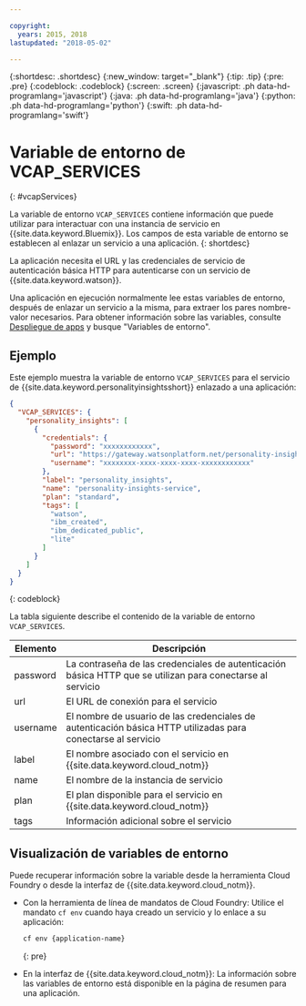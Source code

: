 ```yaml
---

copyright:
  years: 2015, 2018
lastupdated: "2018-05-02"

---
```


{:shortdesc: .shortdesc}
{:new_window: target="_blank"}
{:tip: .tip}
{:pre: .pre}
{:codeblock: .codeblock}
{:screen: .screen}
{:javascript: .ph data-hd-programlang='javascript'}
{:java: .ph data-hd-programlang='java'}
{:python: .ph data-hd-programlang='python'}
{:swift: .ph data-hd-programlang='swift'}

# Variable de entorno de VCAP\_SERVICES
{: #vcapServices}

La variable de entorno `VCAP_SERVICES` contiene información que puede utilizar para interactuar con una instancia de servicio en {{site.data.keyword.Bluemix}}. Los campos de esta variable de entorno se establecen al enlazar un servicio a una aplicación.
{: shortdesc}

La aplicación necesita el URL y las credenciales de servicio de autenticación básica HTTP para autenticarse con un servicio de {{site.data.keyword.watson}}.

Una aplicación en ejecución normalmente lee estas variables de entorno, después de enlazar un servicio a la misma, para extraer los pares nombre-valor necesarios. Para obtener información sobre las variables, consulte [Despliegue de apps](/docs/manageapps/depapps.html#app_env) y busque "Variables de entorno".

## Ejemplo
Este ejemplo muestra la variable de entorno `VCAP_SERVICES` para el servicio de {{site.data.keyword.personalityinsightsshort}} enlazado a una aplicación:

```json
{
  "VCAP_SERVICES": {
    "personality_insights": [
      {
        "credentials": {
          "password": "xxxxxxxxxxxx",
          "url": "https://gateway.watsonplatform.net/personality-insights/api",
          "username": "xxxxxxxx-xxxx-xxxx-xxxx-xxxxxxxxxxxx"
        },
        "label": "personality_insights",
        "name": "personality-insights-service",
        "plan": "standard",
        "tags": [
          "watson",
          "ibm_created",
          "ibm_dedicated_public",
          "lite"
        ]
      }
    ]
  }
}
```
{: codeblock}

La tabla siguiente describe el contenido de la variable de entorno `VCAP_SERVICES`.

| Elemento     | Descripción                                                                                |
|----------|--------------------------------------------------------------------------------------------|
| password | La contraseña de las credenciales de autenticación básica HTTP que se utilizan para conectarse al servicio |
| url      | El URL de conexión para el servicio                                                         |
| username | El nombre de usuario de las credenciales de autenticación básica HTTP utilizadas para conectarse al servicio |
| label    | El nombre asociado con el servicio en {{site.data.keyword.cloud_notm}}                                                              |
| name     | El nombre de la instancia de servicio                                                           |
| plan     | El plan disponible para el servicio en {{site.data.keyword.cloud_notm}}                                              |
| tags     | Información adicional sobre el servicio                                                   |

## Visualización de variables de entorno
Puede recuperar información sobre la variable desde la herramienta Cloud Foundry o desde la interfaz de {{site.data.keyword.cloud_notm}}.

- Con la herramienta de línea de mandatos de Cloud Foundry: Utilice el mandato `cf env` cuando haya creado un servicio y lo enlace a su aplicación:

    ```bash
    cf env {application-name}
    ```
    {: pre}

- En la interfaz de {{site.data.keyword.cloud_notm}}: La información sobre las variables de entorno está disponible en la página de resumen para una aplicación.
